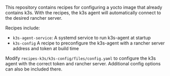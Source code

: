 This repository contains recipes for configuring a yocto image that already contains k3s. With the recipes, the k3s agent will automatically connect to the desired rancher server.

Recipes include:

* `k3s-agent-service`:  A systemd service to run k3s-agent at startup
* `k3s-config` A recipe to preconfigure the k3s-agent with a rancher server address and token at build time

Modify `recipes-k3s/k3s-config/files/config.yaml` to configure the k3s agent with the correct token and rancher server. Additional config options can also be included there.
